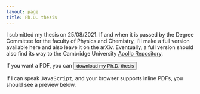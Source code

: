 ```yaml
---
layout: page 
title: Ph.D. thesis 
---
```

<body class="sph5">
<p>
I submitted my thesis on 25/08/2021. If and when it is passed by the Degree Committee for the faculty of Physics and Chemistry, I'll make a full version available here and also leave it on the arXiv. Eventually, a full version should also find its way to the Cambridge University <a href="https://www.repository.cam.ac.uk/">Apollo Repository</a>.
</p>
<p>
If you want a PDF, you can <a href="/assets/papers/Barker_PhDThesis.pdf" download><button type="button">download my Ph.D. thesis</button></a>
</p>
<p>
If I can speak <tt>JavaScript</tt>, and your browser supports inline PDFs, you should see a preview below.
</p>
<div id="example1"></div> 
<script src="pdfobject.js"></script>
<script>PDFObject.embed("/assets/papers/Barker_PhDThesis.pdf", "#example1");</script>
<style>
.pdfobject-container { height: 30rem; border: 1rem solid rgba(0,0,0,.1); }
</style>
</body>
